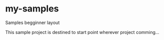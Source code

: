 # my-samples
Samples begginner layout

This sample project is destined to start point wherever project comming...
